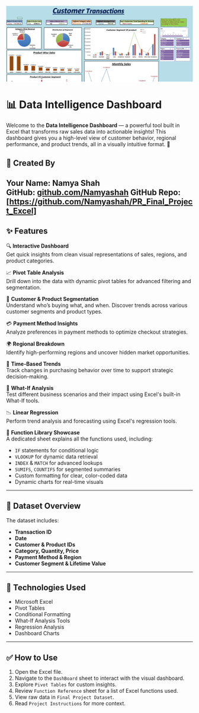 ![Dashboard Screenshot](images/DashBoard.png)  
# 📊 Data Intelligence Dashboard

Welcome to the **Data Intelligence Dashboard** — a powerful tool built in Excel that transforms raw sales data into actionable insights! This dashboard gives you a high-level view of customer behavior, regional performance, and product trends, all in a visually intuitive format. 🚀


## 👤 Created By

**Your Name:** Namya Shah  
**GitHub:** [github.com/Namyashah](https://github.com/Namyashah)
**GitHub Repo:**[https://github.com/Namyashah/PR_Final_Project_Excel]
---

## ✨ Features

🔍 **Interactive Dashboard**  
Get quick insights from clean visual representations of sales, regions, and product categories.

📈 **Pivot Table Analysis**  
Drill down into the data with dynamic pivot tables for advanced filtering and segmentation.

🛒 **Customer & Product Segmentation**  
Understand who’s buying what, and when. Discover trends across various customer segments and product types.

💳 **Payment Method Insights**  
Analyze preferences in payment methods to optimize checkout strategies.

🌍 **Regional Breakdown**  
Identify high-performing regions and uncover hidden market opportunities.

📅 **Time-Based Trends**  
Track changes in purchasing behavior over time to support strategic decision-making.

🧪 **What-If Analysis**  
Test different business scenarios and their impact using Excel's built-in What-If tools.

📉 **Linear Regression**  
Perform trend analysis and forecasting using Excel's regression tools.

📘 **Function Library Showcase**  
A dedicated sheet explains all the functions used, including:
- `IF` statements for conditional logic
- `VLOOKUP` for dynamic data retrieval
- `INDEX` & `MATCH` for advanced lookups
- `SUMIFS`, `COUNTIFS` for segmented summaries
- Custom formatting for clear, color-coded data
- Dynamic charts for real-time visuals

---

## 📁 Dataset Overview

The dataset includes:
- **Transaction ID**
- **Date**
- **Customer & Product IDs**
- **Category, Quantity, Price**
- **Payment Method & Region**
- **Customer Segment & Lifetime Value**

---

## 🧠 Technologies Used

- Microsoft Excel
- Pivot Tables
- Conditional Formatting
- What-If Analysis Tools
- Regression Analysis
- Dashboard Charts

---

## ✅ How to Use

1. Open the Excel file.
2. Navigate to the `DashBoard` sheet to interact with the visual dashboard.
3. Explore `Pivot Tables` for custom insights.
4. Review `Function Reference` sheet for a list of Excel functions used.
5. View raw data in `Final Project Dataset`.
6. Read `Project Instructions` for more context.
